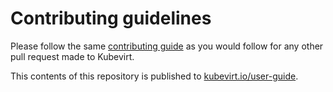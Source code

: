 # Contributing guidelines

Please follow the same [contributing guide](https://github.com/kubevirt/community/blob/main/contributors/contributing.md) as you would follow for any other pull request made to Kubevirt.

This contents of this repository is published to [kubevirt.io/user-guide](https://kubevirt.io/user-guide).
